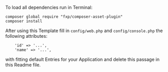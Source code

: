 To load all dependencies run in Terminal: 
```
composer global require "fxp/composer-asset-plugin"
composer install 
```

After using this Template fill in `config/web.php` and `config/console.php` the following attributes: 
```
    'id' => '...',
    'name' => '...',
```
with fitting default Entries for your Application and delete this passage in this Readme file. 
